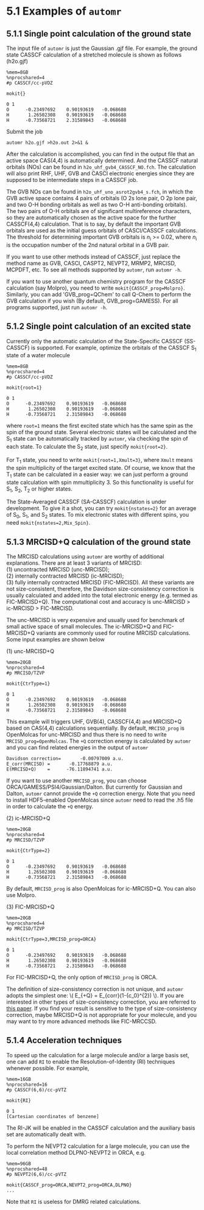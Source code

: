 # 5.1 Examples of `automr`

## 5.1.1 Single point calculation of the ground state
The input file of `automr` is just the Gaussian .gjf file. For example, the ground state CASSCF calculation of a stretched molecule is shown as follows (h2o.gjf)
```
%mem=8GB
%nprocshared=4
#p CASSCF/cc-pVDZ

mokit{}

0 1
O      -0.23497692    0.90193619   -0.068688
H       1.26502308    0.90193619   -0.068688
H      -0.73568721    2.31589843   -0.068688

```

Submit the job
```
automr h2o.gjf >h2o.out 2>&1 &
```
After the calculation is accomplished, you can find in the output file that an active space CAS(4,4) is automatically determined. And the CASSCF natural orbitals (NOs) can be found in `h2o_uhf_gvb4_CASSCF_NO.fch`. The calculation will also print RHF, UHF, GVB and CASCI electronic energies since they are supposed to be intermediate steps in a CASSCF job.

The GVB NOs can be found in `h2o_uhf_uno_asrot2gvb4_s.fch`, in which the GVB active space contains 4 pairs of orbitals (O 2s lone pair, O 2p lone pair, and two O-H bonding orbitals as well as two O-H anti-bonding orbitals). The two pairs of O-H orbitals are of significant multireference characters, so they are automatically chosen as the active space for the further CASSCF(4,4) calculation. That is to say, by default the important GVB orbitals are used as the initial guess orbitals of CASCI/CASSCF calculations. The threshold for determining important GVB orbitals is *n*<sub>i</sub> >= 0.02, where *n*<sub>i</sub> is the occupation number of the 2nd natural orbital in a GVB pair.

If you want to use other methods instead of CASSCF, just replace the method name as GVB, CASCI, CASPT2, NEVPT2, MRMP2, MRCISD, MCPDFT, etc. To see all methods supported by `automr`, run `automr -h`.

If you want to use another quantum chemistry program for the CASSCF calculation (say Molpro), you need to write `mokit{CASSCF_prog=Molpro}`. Similarly, you can add 'GVB_prog=QChem' to call Q-Chem to perform the GVB calculation if you wish (By default, GVB_prog=GAMESS). For all programs supported, just run `automr -h`.

## 5.1.2 Single point calculation of an excited state
Currently only the automatic calculation of the State-Specific CASSCF (SS-CASSCF) is supported. For example, optimize the orbitals of the CASSCF S<sub>1</sub> state of a water molecule
```
%mem=8GB
%nprocshared=4
#p CASSCF/cc-pVDZ

mokit{root=1}

0 1
O      -0.23497692    0.90193619   -0.068688
H       1.26502308    0.90193619   -0.068688
H      -0.73568721    2.31589843   -0.068688

```

where `root=1` means the first excited state which has the same spin as the spin of the ground state. Several electronic states will be calculated and the S<sub>1</sub> state can be automatically tracked by `automr`, via checking the spin of each state. To calculate the S<sub>2</sub>  state, just specify `mokit{root=2}`.

For T<sub>1</sub> state, you need to write `mokit{root=1,Xmult=3}`, where `Xmult` means the spin multiplicity of the target excited state. Of course, we know that the T<sub>1</sub> state can be calculated in a easier way: we can just perform a ground state calculation with spin mmultiplicity 3. So this functionality is useful for S<sub>1</sub>, S<sub>2</sub>, T<sub>2</sub> or higher states.

The State-Averaged CASSCF (SA-CASSCF) calculation is under development. To give it a shot, you can try `mokit{nstates=2}` for an average of S<sub>0</sub>, S<sub>1</sub>, and S<sub>2</sub> states. To mix electronic states with different spins, you need `mokit{nstates=2,Mix_Spin}`.

## 5.1.3 MRCISD+Q calculation of the ground state
The MRCISD calculations using `automr` are worthy of additional explanations. There are at least 3 variants of MRCISD:  
(1) uncontracted MRCISD (unc-MRCISD);  
(2) internally contracted MRCISD (ic-MRCISD);  
(3) fully internally contracted MRCISD (FIC-MRCISD).
All these variants are not size-consistent, therefore, the Davidson size-consistency correction is usually calculated and added into the total electronic energy (e.g. termed as FIC-MRCISD+Q). The computational cost and accuracy is unc-MRCISD > ic-MRCISD > FIC-MRCISD.

The unc-MRCISD is very expensive and usually used for benchmark of small active space of small molecules. The ic-MRCISD+Q and FIC-MRCISD+Q variants are commonly used for routine MRCISD calculations. Some input examples are shown below

(1) unc-MRCISD+Q
```
%mem=20GB
%nprocshared=4
#p MRCISD/TZVP

mokit{CtrType=1}

0 1
O      -0.23497692    0.90193619   -0.068688
H       1.26502308    0.90193619   -0.068688
H      -0.73568721    2.31589843   -0.068688

```

This example will triggers UHF, GVB(4), CASSCF(4,4) and MRCISD+Q based on CAS(4,4) calculations sequentially. By default, `MRCISD_prog` is OpenMolcas for unc-MRCISD and thus there is no need to write `MRCISD_prog=OpenMolcas`. The `+Q` correction energy is calculated by `automr` and you can find related energies in the output of `automr`
```
Davidson correction=       -0.00797009 a.u.
E_corr(MRCISD) =       -0.17768879 a.u.
E(MRCISD+Q)    =      -76.11894741 a.u.
```

If you want to use another `MRCISD_prog`, you can choose ORCA/GAMESS/PSI4/Gaussian/Dalton. But currently for Gaussian and Dalton, `automr` cannot provide the `+Q` correction energy. Note that you need to install HDF5-enabled OpenMolcas since `automr` need to read the .h5 file in order to calculate the `+Q` energy.

(2) ic-MRCISD+Q
```
%mem=20GB
%nprocshared=4
#p MRCISD/TZVP

mokit{CtrType=2}

0 1
O      -0.23497692    0.90193619   -0.068688
H       1.26502308    0.90193619   -0.068688
H      -0.73568721    2.31589843   -0.068688

```

By default, `MRCISD_prog` is also OpenMolcas for ic-MRCISD+Q. You can also use Molpro.

(3) FIC-MRCISD+Q
```
%mem=20GB
%nprocshared=4
#p MRCISD/TZVP

mokit{CtrType=3,MRCISD_prog=ORCA}

0 1
O      -0.23497692    0.90193619   -0.068688
H       1.26502308    0.90193619   -0.068688
H      -0.73568721    2.31589843   -0.068688

```
For FIC-MRCISD+Q, the only option of `MRCISD_prog` is ORCA.

The definition of size-consistency correction is not unique, and `automr` adopts the simplest one: \\( E_{+Q} = E_{corr}(1-{c_0}^{2}) \\). If you are interested in other types of size-consistency correction, you are referred to [this paper](https://doi.org/10.1039/C2CP23757A). If you find your result is sensitive to the type of size-consistency correction, maybe MRCISD+Q is not appropriate for your molecule, and you may want to try more advanced methods like FIC-MRCCSD.

## 5.1.4 Acceleration techniques
To speed up the calculation for a large molecule and/or a large basis set, one can add `RI` to enable the Resolution-of-Identity (RI) techniques whenever possible. For example,
```
%mem=16GB
%nprocshared=16
#p CASSCF(6,6)/cc-pVTZ

mokit{RI}

0 1
[Cartesian coordinates of benzene]
```
The RI-JK will be enabled in the CASSCF calculation and the auxiliary basis set are automatically dealt with.

To perform the NEVPT2 calculation for a large molecule, you can use the local correlation method DLPNO-NEVPT2 in ORCA, e.g.
```
%mem=96GB
%nprocshared=48
#p NEVPT2(6,6)/cc-pVTZ

mokit{CASSCF_prog=ORCA,NEVPT2_prog=ORCA,DLPNO}
...
```

Note that `RI` is useless for DMRG related calculations.

